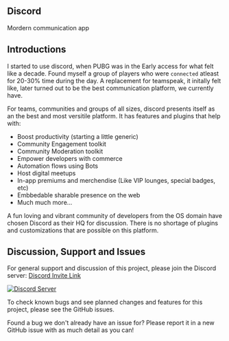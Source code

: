 ## Discord
Mordern communication app

## Introductions
I started to use discord, when PUBG was in the Early access for what felt like a decade. Found myself a group of players who were `connected` atleast for 20-30% time during the day. A replacement for teamspeak, it initally felt like, later turned out to be the best communication platform, we currently have.

For teams, communities and groups of all sizes, discord presents itself as an the best and most versitile platform. 
It has features and plugins that help with:
* Boost productivity (starting a little generic)
* Community Engagement toolkit
* Community Moderation toolkit
* Empower developers with commerce
* Automation flows using Bots
* Host digital meetups
* In-app premiums and merchendise (Like VIP lounges, special badges, etc)
* Embbedable sharable presence on the web
* Much much more...


A fun loving and vibrant community of developers from the OS domain have chosen Discord as their HQ for discussion. There is no shortage of plugins and customizations that are possible on this platform.


## Discussion, Support and Issues
For general support and discussion of this project, please join the Discord server: [Discord Invite Link](https://discord.gg/B2cERQ5)

[![Discord Server](https://discordapp.com/api/guilds/552881714196774953/widget.png?style=banner2)](https://discord.gg/B2cERQ5)

To check known bugs and see planned changes and features for this project, please see the GitHub issues.

Found a bug we don't already have an issue for? Please report it in a new GitHub issue with as much detail as you can!
